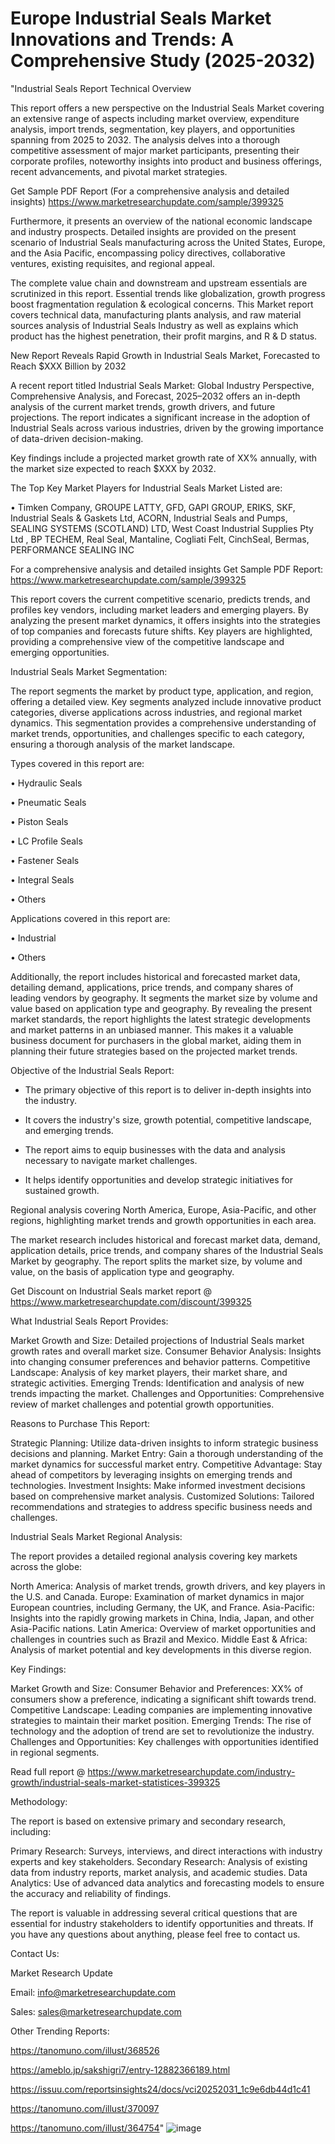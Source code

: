 # Europe Industrial Seals Market Innovations and Trends: A Comprehensive Study (2025-2032)
"Industrial Seals Report Technical Overview

This report offers a new perspective on the Industrial Seals Market covering an extensive range of aspects including market overview, expenditure analysis, import trends, segmentation, key players, and opportunities spanning from 2025 to 2032. The analysis delves into a thorough competitive assessment of major market participants, presenting their corporate profiles, noteworthy insights into product and business offerings, recent advancements, and pivotal market strategies.

Get Sample PDF Report (For a comprehensive analysis and detailed insights) https://www.marketresearchupdate.com/sample/399325

Furthermore, it presents an overview of the national economic landscape and industry prospects. Detailed insights are provided on the present scenario of Industrial Seals manufacturing across the United States, Europe, and the Asia Pacific, encompassing policy directives, collaborative ventures, existing requisites, and regional appeal.

The complete value chain and downstream and upstream essentials are scrutinized in this report. Essential trends like globalization, growth progress boost fragmentation regulation & ecological concerns. This Market report covers technical data, manufacturing plants analysis, and raw material sources analysis of Industrial Seals Industry as well as explains which product has the highest penetration, their profit margins, and R & D status.

New Report Reveals Rapid Growth in Industrial Seals Market, Forecasted to Reach $XXX Billion by 2032

A recent report titled Industrial Seals Market: Global Industry Perspective, Comprehensive Analysis, and Forecast, 2025–2032 offers an in-depth analysis of the current market trends, growth drivers, and future projections. The report indicates a significant increase in the adoption of Industrial Seals across various industries, driven by the growing importance of data-driven decision-making.

Key findings include a projected market growth rate of XX% annually, with the market size expected to reach $XXX by 2032.

The Top Key Market Players for Industrial Seals Market Listed are:

• Timken Company, GROUPE LATTY, GFD, GAPI GROUP, ERIKS, SKF, Industrial Seals & Gaskets Ltd, ACORN, Industrial Seals and Pumps, SEALING SYSTEMS (SCOTLAND) LTD, West Coast Industrial Supplies Pty Ltd , BP TECHEM, Real Seal, Mantaline, Cogliati Felt, CinchSeal, Bermas, PERFORMANCE SEALING INC

For a comprehensive analysis and detailed insights Get Sample PDF Report: https://www.marketresearchupdate.com/sample/399325

This report covers the current competitive scenario, predicts trends, and profiles key vendors, including market leaders and emerging players. By analyzing the present market dynamics, it offers insights into the strategies of top companies and forecasts future shifts. Key players are highlighted, providing a comprehensive view of the competitive landscape and emerging opportunities.

Industrial Seals Market Segmentation:

The report segments the market by product type, application, and region, offering a detailed view. Key segments analyzed include innovative product categories, diverse applications across industries, and regional market dynamics. This segmentation provides a comprehensive understanding of market trends, opportunities, and challenges specific to each category, ensuring a thorough analysis of the market landscape.

Types covered in this report are:

• Hydraulic Seals

• Pneumatic Seals

• Piston Seals

• LC Profile Seals

• Fastener Seals

• Integral Seals

• Others

Applications covered in this report are:

• Industrial

• Others

Additionally, the report includes historical and forecasted market data, detailing demand, applications, price trends, and company shares of leading vendors by geography. It segments the market size by volume and value based on application type and geography. By revealing the present market standards, the report highlights the latest strategic developments and market patterns in an unbiased manner. This makes it a valuable business document for purchasers in the global market, aiding them in planning their future strategies based on the projected market trends.

Objective of the Industrial Seals Report:

- The primary objective of this report is to deliver in-depth insights into the industry.

- It covers the industry's size, growth potential, competitive landscape, and emerging trends.

- The report aims to equip businesses with the data and analysis necessary to navigate market challenges.

- It helps identify opportunities and develop strategic initiatives for sustained growth.

Regional analysis covering North America, Europe, Asia-Pacific, and other regions, highlighting market trends and growth opportunities in each area.

The market research includes historical and forecast market data, demand, application details, price trends, and company shares of the Industrial Seals Market by geography. The report splits the market size, by volume and value, on the basis of application type and geography.

Get Discount on Industrial Seals market report @ https://www.marketresearchupdate.com/discount/399325

What Industrial Seals Report Provides:

Market Growth and Size: Detailed projections of Industrial Seals market growth rates and overall market size.
Consumer Behavior Analysis: Insights into changing consumer preferences and behavior patterns.
Competitive Landscape: Analysis of key market players, their market share, and strategic activities.
Emerging Trends: Identification and analysis of new trends impacting the market.
Challenges and Opportunities: Comprehensive review of market challenges and potential growth opportunities.

Reasons to Purchase This Report:

Strategic Planning: Utilize data-driven insights to inform strategic business decisions and planning.
Market Entry: Gain a thorough understanding of the market dynamics for successful market entry.
Competitive Advantage: Stay ahead of competitors by leveraging insights on emerging trends and technologies.
Investment Insights: Make informed investment decisions based on comprehensive market analysis.
Customized Solutions: Tailored recommendations and strategies to address specific business needs and challenges.

Industrial Seals Market Regional Analysis:

The report provides a detailed regional analysis covering key markets across the globe:

North America: Analysis of market trends, growth drivers, and key players in the U.S. and Canada.
Europe: Examination of market dynamics in major European countries, including Germany, the UK, and France.
Asia-Pacific: Insights into the rapidly growing markets in China, India, Japan, and other Asia-Pacific nations.
Latin America: Overview of market opportunities and challenges in countries such as Brazil and Mexico.
Middle East & Africa: Analysis of market potential and key developments in this diverse region.

Key Findings:

Market Growth and Size:
Consumer Behavior and Preferences: XX% of consumers show a preference, indicating a significant shift towards trend.
Competitive Landscape: Leading companies are implementing innovative strategies to maintain their market position.
Emerging Trends: The rise of technology and the adoption of trend are set to revolutionize the industry.
Challenges and Opportunities: Key challenges with opportunities identified in regional segments.

Read full report @ https://www.marketresearchupdate.com/industry-growth/industrial-seals-market-statistices-399325

Methodology:

The report is based on extensive primary and secondary research, including:

Primary Research: Surveys, interviews, and direct interactions with industry experts and key stakeholders.
Secondary Research: Analysis of existing data from industry reports, market analysis, and academic studies.
Data Analytics: Use of advanced data analytics and forecasting models to ensure the accuracy and reliability of findings.

The report is valuable in addressing several critical questions that are essential for industry stakeholders to identify opportunities and threats. If you have any questions about anything, please feel free to contact us.

Contact Us:

Market Research Update

Email: info@marketresearchupdate.com

Sales: sales@marketresearchupdate.com

Other Trending Reports:

https://tanomuno.com/illust/368526

https://ameblo.jp/sakshigri7/entry-12882366189.html

https://issuu.com/reportsinsights24/docs/vci20252031_1c9e6db44d1c41

https://tanomuno.com/illust/370097

https://tanomuno.com/illust/364754"
![image](https://github.com/user-attachments/assets/69c94bfb-d3ad-4ed3-b9ad-2d4e13710b29)
